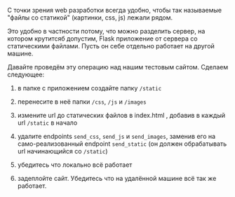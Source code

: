  С точки зрения web разработки всегда удобно, чтобы так называемые
    "файлы со статикой" (картинки, css, js) лежали рядом.

Это удобно в частности потому, что можно разделить сервер, на котором крутитсяб
    допустим, Flask приложение от сервера со статическими файлами. Пусть он себе
    отдельно работает на другой машине.

Давайте проведём эту операцию над нашим тестовым сайтом. Сделаем следующее:

1. в папке с приложением создайте папку `/static`

2. перенесите в неё папки `/css`, `/js` и `/images`

3. измените url до статических файлов в index.html , добавив в каждый url `/static` в начало

4. удалите endpoints `send_css`, `send_js` и `send_images`, заменив его на
    само-реализованный endpoint `send_static` (он должен обрабатывать url начинающийся со `/static`)

5. убедитесь что локально всё работает

6. задеплойте сайт. Убедитесь что на удалённой машине всё так же работает.
